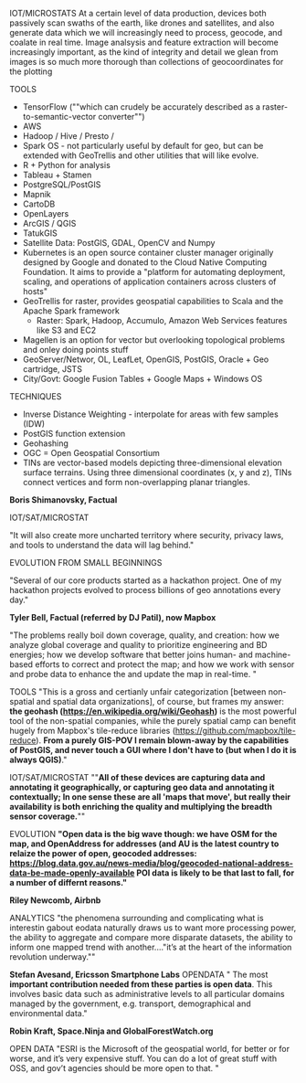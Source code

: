 IOT/MICROSTATS
At a certain level of data production, devices both passively scan swaths of the earth, like drones and satellites, and also generate data which we will increasingly need to process, geocode, and coalate in real time. Image analsysis and feature extraction will become increasingly important, as the kind of integrity and detail we glean from images is so much more thorough than collections of geocoordinates for the plotting


TOOLS

* TensorFlow (""which can crudely be accurately described as a raster-to-semantic-vector converter"")
* AWS 
* Hadoop / Hive / Presto / 
* Spark OS - not particularly useful by default for geo, but can be extended with GeoTrellis and other utilities that will like evolve.
* R + Python for analysis
* Tableau + Stamen
* PostgreSQL/PostGIS
* Mapnik
* CartoDB
* OpenLayers
* ArcGIS / QGIS 
* TatukGIS
* Satellite Data: PostGIS, GDAL, OpenCV and Numpy
* Kubernetes is an open source container cluster manager originally designed by Google and donated to the Cloud Native Computing Foundation. It aims to provide a "platform for automating deployment, scaling, and operations of application containers across clusters of hosts"
* GeoTrellis for raster,  provides geospatial capabilities to Scala and the Apache Spark framework
	* Raster: Spark, Hadoop, Accumulo, Amazon Web Services features like S3 and EC2
* Magellen is an option for vector but overlooking topological problems and onley doing points stuff
* GeoServer/Networ, OL, LeafLet, OpenGIS, PostGIS, Oracle + Geo cartridge, JSTS
* City/Govt: Google Fusion Tables + Google Maps + Windows OS

TECHNIQUES

* Inverse Distance Weighting - interpolate for areas with few samples (IDW)
* PostGIS function extension
* Geohashing
* OGC = Open Geospatial Consortium
* TINs are vector-based models depicting three-dimensional elevation surface terrains. Using three dimensional coordinates (x, y and z), TINs connect vertices and form non-overlapping planar triangles.

**Boris Shimanovsky, Factual**

IOT/SAT/MICROSTAT

"It will also create more uncharted territory where security, privacy laws, and tools to understand the data will lag behind."

EVOLUTION FROM SMALL BEGINNINGS

"Several of our core products started as a hackathon project.  One of my hackathon projects evolved to process billions of geo annotations every day."


**Tyler Bell, Factual (referred by DJ Patil), now Mapbox**

"The problems really boil down coverage, quality, and creation: how we analyze global coverage and quality to prioritize engineering and BD energies; how we develop software that better joins human- and machine-based efforts to correct and protect the map; and how we work with sensor and probe data to enhance the and update the map in real-time.
"

TOOLS
"This is a gross and certianly unfair categorization [between non-spatial and spatial data organizations], of course, but frames my answer: **the geohash (https://en.wikipedia.org/wiki/Geohash)** is the most powerful tool of the non-spatial companies, while the purely spatial camp can benefit hugely from Mapbox's tile-reduce libraries (https://github.com/mapbox/tile-reduce).  **From a purely GIS-POV I remain blown-away by the capabilities of PostGIS, and never touch a GUI where I don't have to (but when I do it is always QGIS)**."

IOT/SAT/MICROSTAT
""**All of these devices are capturing data and annotating it geographically, or capturing geo data and annotating it contextually;  In one sense these are all 'maps that move', but really their availability is both enriching the quality and multiplying the breadth sensor coverage.**""

EVOLUTION
**"Open data is the big wave though: we have OSM for the map, and OpenAddress for addresses (and AU is the latest country to relaize the power of open, geocoded addresses: https://blog.data.gov.au/news-media/blog/geocoded-national-address-data-be-made-openly-available  POI data is likely to be that last to fall, for a number of differnt reasons."**

**Riley Newcomb, Airbnb**

ANALYTICS
"the phenomena surrounding and complicating what is interestin gabout eodata naturally draws us to want more processing power, the ability to aggregate and compare more disparate datasets, the ability to inform one mapped trend with another...."it’s at the heart of the information revolution underway.""

**Stefan Avesand, Ericsson Smartphone Labs**
OPENDATA
"
The most **important contribution needed from these parties is open data**. This involves basic data such as administrative levels to all particular domains managed by the government, e.g. transport, demographical and environmental data."

**Robin Kraft, Space.Ninja and GlobalForestWatch.org**

OPEN DATA
"ESRI is the Microsoft of the geospatial world, for better or for worse, and it’s very expensive stuff. You can do a lot of great stuff with OSS, and gov’t agencies should be more open to that.
"

